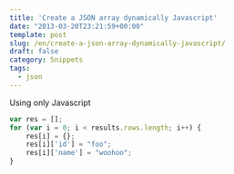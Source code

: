 ```yaml
---
title: 'Create a JSON array dynamically Javascript'
date: "2013-03-20T23:21:59+00:00"
template: post
slug: /en/create-a-json-array-dynamically-javascript/
draft: false
category: Snippets
tags:
  - json
---
```


Using only Javascript 

```javascript 
var res = [];
for (var i = 0; i < results.rows.length; i++) {
    res[i] = {};
    res[i]['id'] = "foo";
    res[i]['name'] = "woohoo";
}
```

